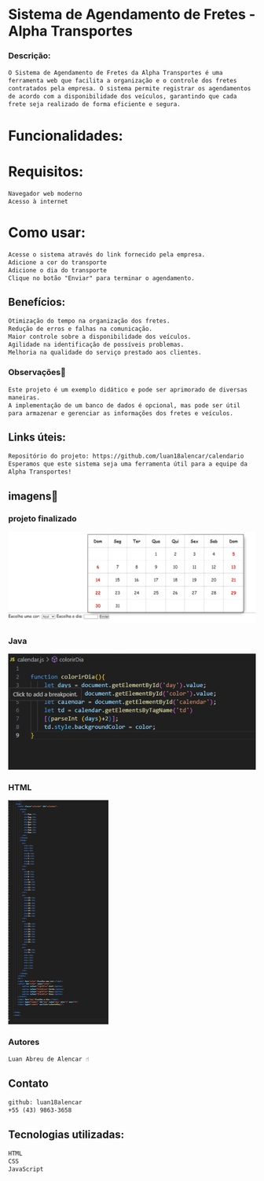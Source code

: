 
# Sistema de Agendamento de Fretes - Alpha Transportes
### Descrição:

    O Sistema de Agendamento de Fretes da Alpha Transportes é uma ferramenta web que facilita a organização e o controle dos fretes contratados pela empresa. O sistema permite registrar os agendamentos de acordo com a disponibilidade dos veículos, garantindo que cada frete seja realizado de forma eficiente e segura.

# Funcionalidades:

# Requisitos:

    Navegador web moderno
    Acesso à internet

# Como usar:

    Acesse o sistema através do link fornecido pela empresa.
    Adicione a cor do transporte
    Adicione o dia do transporte 
    Clique no botão "Enviar" para terminar o agendamento.


## Benefícios:

    Otimização do tempo na organização dos fretes.
    Redução de erros e falhas na comunicação.
    Maior controle sobre a disponibilidade dos veículos.
    Agilidade na identificação de possíveis problemas.
    Melhoria na qualidade do serviço prestado aos clientes.

### Observações👀

    Este projeto é um exemplo didático e pode ser aprimorado de diversas maneiras.
    A implementação de um banco de dados é opcional, mas pode ser útil para armazenar e gerenciar as informações dos fretes e veículos.

## Links úteis:

    Repositório do projeto: https://github.com/luan18alencar/calendario
    Esperamos que este sistema seja uma ferramenta útil para a equipe da Alpha Transportes!


## imagens📸

### projeto finalizado

<img src ="projeto.png">

### Java
<img src ="java.png">

### HTML
<img src ="html.png">

### Autores 

    Luan Abreu de Alencar ☝️

## Contato
    github: luan18alencar
    +55 (43) 9863-3658

## Tecnologias utilizadas:

    HTML
    CSS
    JavaScript
